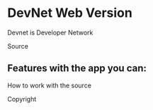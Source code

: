 # DevNet Web Version
Devnet is Developer Network

Source

Features
with the app you can:
- 

How to work with the source

Copyright
